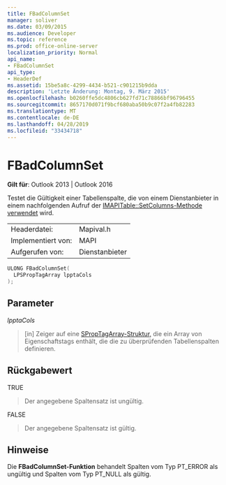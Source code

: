 ```yaml
---
title: FBadColumnSet
manager: soliver
ms.date: 03/09/2015
ms.audience: Developer
ms.topic: reference
ms.prod: office-online-server
localization_priority: Normal
api_name:
- FBadColumnSet
api_type:
- HeaderDef
ms.assetid: 15be5a8c-4299-4434-b521-c901215b9dda
description: 'Letzte Änderung: Montag, 9. März 2015'
ms.openlocfilehash: b0260ffe5dc4806cb627fd71c78866bf96796455
ms.sourcegitcommit: 8657170d071f9bcf680aba50b9c07f2a4fb82283
ms.translationtype: MT
ms.contentlocale: de-DE
ms.lasthandoff: 04/28/2019
ms.locfileid: "33434718"
---
```

# <a name="fbadcolumnset"></a>FBadColumnSet

  
  
**Gilt für**: Outlook 2013 | Outlook 2016 
  
Testet die Gültigkeit einer Tabellenspalte, die von einem Dienstanbieter in einem nachfolgenden Aufruf der [IMAPITable::SetColumns-Methode verwendet](imapitable-setcolumns.md) wird. 
  
|||
|:-----|:-----|
|Headerdatei:  <br/> |Mapival.h  <br/> |
|Implementiert von:  <br/> |MAPI  <br/> |
|Aufgerufen von:  <br/> |Dienstanbieter  <br/> |
   
```cpp
ULONG FBadColumnSet(
  LPSPropTagArray lpptaCols
);
```

## <a name="parameters"></a>Parameter

 _lpptaCols_
  
> [in] Zeiger auf eine [SPropTagArray-Struktur,](sproptagarray.md) die ein Array von Eigenschaftstags enthält, die die zu überprüfenden Tabellenspalten definieren. 
    
## <a name="return-value"></a>Rückgabewert

TRUE 
  
> Der angegebene Spaltensatz ist ungültig. 
    
FALSE 
  
> Der angegebene Spaltensatz ist gültig.
    
## <a name="remarks"></a>Hinweise

Die **FBadColumnSet-Funktion** behandelt Spalten vom Typ PT_ERROR als ungültig und Spalten vom Typ PT_NULL als gültig. 
  

